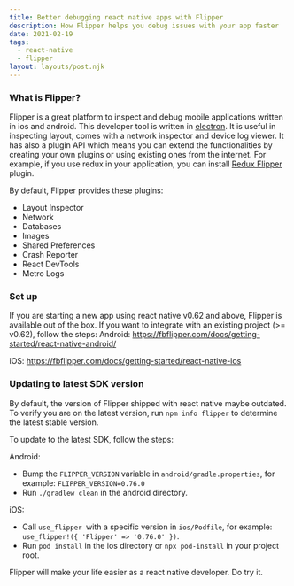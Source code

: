 ```yaml
---
title: Better debugging react native apps with Flipper
description: How Flipper helps you debug issues with your app faster
date: 2021-02-19
tags:
  - react-native
  - flipper
layout: layouts/post.njk
---
```

### What is Flipper?
Flipper is a great platform to inspect and debug mobile applications written in ios and android. This developer tool is written in [electron](https://www.electronjs.org/). It is useful in inspecting layout, comes with a network inspector and device log viewer. It has also a plugin API which means you can extend the functionalities by creating your own plugins or using existing ones from the internet.
For example, if you use redux in your application, you can install [Redux Flipper](https://github.com/jk-gan/redux-flipper) plugin.

By default, Flipper provides these plugins:
- Layout Inspector
- Network
- Databases
- Images
- Shared Preferences
- Crash Reporter
- React DevTools
- Metro Logs

### Set up
If you are starting a new app using react native v0.62 and above, Flipper is available out of the box.
If you want to integrate with an existing project (>= v0.62), follow the steps:
Android:
https://fbflipper.com/docs/getting-started/react-native-android/

iOS:
https://fbflipper.com/docs/getting-started/react-native-ios


### Updating to latest SDK version
By default, the version of Flipper shipped with react native maybe outdated. To verify you are on the latest version, run `npm info flipper` to determine the latest stable version.

To update to the latest SDK, follow the steps:

Android:
- Bump the `FLIPPER_VERSION` variable in `android/gradle.properties`, for example: `FLIPPER_VERSION=0.76.0`
- Run `./gradlew clean` in the android directory.

iOS:
- Call `use_flipper `with a specific version in `ios/Podfile`, for example: `use_flipper!({ 'Flipper' => '0.76.0' })`.
- Run `pod install` in the ios directory or `npx pod-install` in your project root.


Flipper will make your life easier as a react native developer. Do try it.
